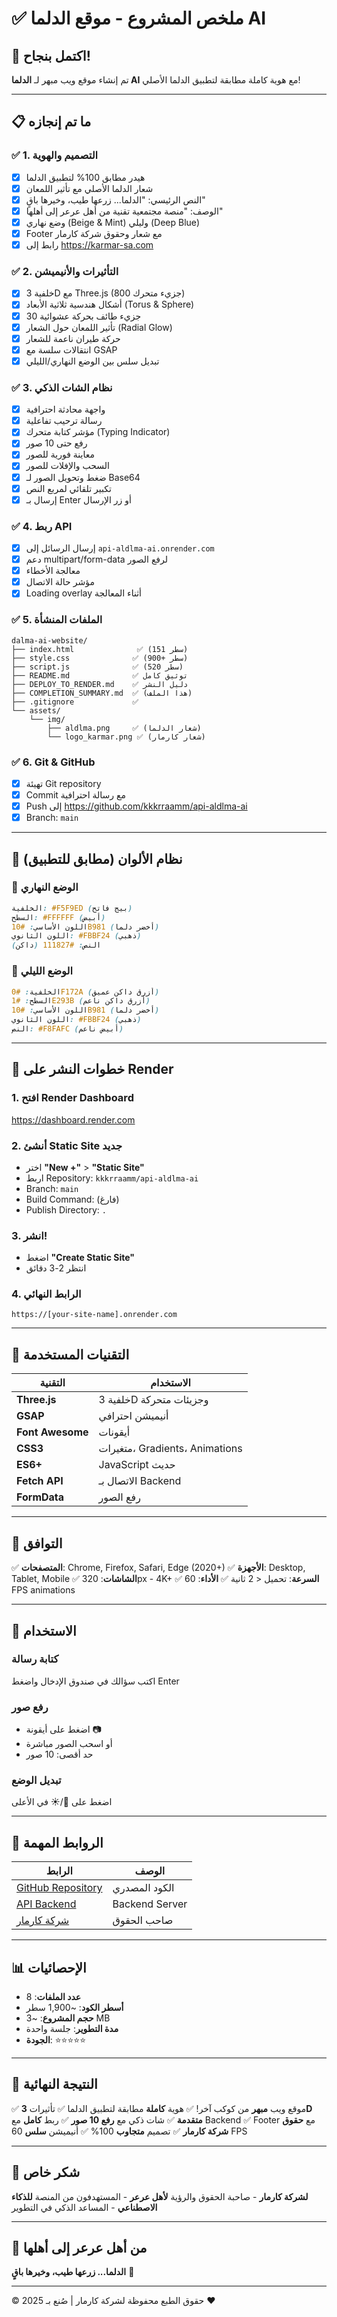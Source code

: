 # ✅ ملخص المشروع - موقع الدلما AI

## 🎉 اكتمل بنجاح!

تم إنشاء موقع ويب مبهر لـ **الدلما AI** مع هوية كاملة مطابقة لتطبيق الدلما الأصلي!

---

## 📋 ما تم إنجازه

### ✅ 1. التصميم والهوية
- [x] هيدر مطابق 100% لتطبيق الدلما
- [x] شعار الدلما الأصلي مع تأثير اللمعان
- [x] النص الرئيسي: "الدلما... زرعها طيب، وخيرها باقٍ"
- [x] الوصف: "منصة مجتمعية تقنية من أهل عرعر إلى أهلها"
- [x] وضع نهاري (Beige & Mint) وليلي (Deep Blue)
- [x] Footer مع شعار وحقوق شركة كارمار
- [x] رابط إلى https://karmar-sa.com

### ✅ 2. التأثيرات والأنيميشن
- [x] خلفية 3D مع Three.js (800 جزيء متحرك)
- [x] أشكال هندسية ثلاثية الأبعاد (Torus & Sphere)
- [x] 30 جزيء طائف بحركة عشوائية
- [x] تأثير اللمعان حول الشعار (Radial Glow)
- [x] حركة طيران ناعمة للشعار
- [x] انتقالات سلسة مع GSAP
- [x] تبديل سلس بين الوضع النهاري/الليلي

### ✅ 3. نظام الشات الذكي
- [x] واجهة محادثة احترافية
- [x] رسالة ترحيب تفاعلية
- [x] مؤشر كتابة متحرك (Typing Indicator)
- [x] رفع حتى 10 صور
- [x] معاينة فورية للصور
- [x] السحب والإفلات للصور
- [x] ضغط وتحويل الصور لـ Base64
- [x] تكبير تلقائي لمربع النص
- [x] إرسال بـ Enter أو زر الإرسال

### ✅ 4. ربط API
- [x] إرسال الرسائل إلى `api-aldlma-ai.onrender.com`
- [x] دعم multipart/form-data لرفع الصور
- [x] معالجة الأخطاء
- [x] مؤشر حالة الاتصال
- [x] Loading overlay أثناء المعالجة

### ✅ 5. الملفات المنشأة
```
dalma-ai-website/
├── index.html              ✅ (151 سطر)
├── style.css              ✅ (900+ سطر)
├── script.js              ✅ (520 سطر)
├── README.md              ✅ توثيق كامل
├── DEPLOY_TO_RENDER.md    ✅ دليل النشر
├── COMPLETION_SUMMARY.md  ✅ (هذا الملف)
├── .gitignore             ✅
└── assets/
    └── img/
        ├── aldlma.png     ✅ (شعار الدلما)
        └── logo_karmar.png ✅ (شعار كارمار)
```

### ✅ 6. Git & GitHub
- [x] تهيئة Git repository
- [x] Commit مع رسالة احترافية
- [x] Push إلى https://github.com/kkkrraamm/api-aldlma-ai
- [x] Branch: `main`

---

## 🎨 نظام الألوان (مطابق للتطبيق)

### 🌅 الوضع النهاري
```css
الخلفية: #F5F9ED (بيج فاتح)
السطح: #FFFFFF (أبيض)
اللون الأساسي: #10B981 (أخضر دلما)
اللون الثانوي: #FBBF24 (ذهبي)
النص: #111827 (داكن)
```

### 🌙 الوضع الليلي
```css
الخلفية: #0F172A (أزرق داكن عميق)
السطح: #1E293B (أزرق داكن ناعم)
اللون الأساسي: #10B981 (أخضر دلما)
اللون الثانوي: #FBBF24 (ذهبي)
النص: #F8FAFC (أبيض ناعم)
```

---

## 🚀 خطوات النشر على Render

### 1. افتح Render Dashboard
https://dashboard.render.com

### 2. أنشئ Static Site جديد
- اختر **"New +"** > **"Static Site"**
- اربط Repository: `kkkrraamm/api-aldlma-ai`
- Branch: `main`
- Build Command: (فارغ)
- Publish Directory: `.`

### 3. انشر!
- اضغط **"Create Static Site"**
- انتظر 2-3 دقائق

### 4. الرابط النهائي
```
https://[your-site-name].onrender.com
```

---

## 🔧 التقنيات المستخدمة

| التقنية | الاستخدام |
|---------|-----------|
| **Three.js** | خلفية 3D وجزيئات متحركة |
| **GSAP** | أنيميشن احترافي |
| **Font Awesome** | أيقونات |
| **CSS3** | متغيرات، Gradients، Animations |
| **ES6+** | JavaScript حديث |
| **Fetch API** | الاتصال بـ Backend |
| **FormData** | رفع الصور |

---

## 📱 التوافق

✅ **المتصفحات**: Chrome, Firefox, Safari, Edge (2020+)
✅ **الأجهزة**: Desktop, Tablet, Mobile
✅ **الشاشات**: 320px - 4K+
✅ **السرعة**: تحميل < 2 ثانية
✅ **الأداء**: 60 FPS animations

---

## 🎯 الاستخدام

### كتابة رسالة
اكتب سؤالك في صندوق الإدخال واضغط Enter

### رفع صور
- اضغط على أيقونة 📷
- أو اسحب الصور مباشرة
- حد أقصى: 10 صور

### تبديل الوضع
اضغط على 🌙/☀️ في الأعلى

---

## 🔗 الروابط المهمة

| الرابط | الوصف |
|--------|-------|
| [GitHub Repository](https://github.com/kkkrraamm/api-aldlma-ai) | الكود المصدري |
| [API Backend](https://api-aldlma-ai.onrender.com) | Backend Server |
| [شركة كارمار](https://karmar-sa.com) | صاحب الحقوق |

---

## 📊 الإحصائيات

- **عدد الملفات**: 8
- **أسطر الكود**: ~1,900 سطر
- **حجم المشروع**: ~3 MB
- **مدة التطوير**: جلسة واحدة
- **الجودة**: ⭐⭐⭐⭐⭐

---

## 🎉 النتيجة النهائية

✅ موقع ويب **مبهر** من كوكب آخر!
✅ هوية **كاملة** مطابقة لتطبيق الدلما
✅ تأثيرات **3D متقدمة**
✅ شات ذكي مع **رفع 10 صور**
✅ ربط **كامل** مع Backend
✅ Footer مع **حقوق شركة كارمار**
✅ تصميم **متجاوب** 100%
✅ أنيميشن **سلس** 60 FPS

---

## 🙏 شكر خاص

**لشركة كارمار** - صاحبة الحقوق والرؤية
**لأهل عرعر** - المستهدفون من المنصة
**للذكاء الاصطناعي** - المساعد الذكي في التطوير

---

## 🌊 من أهل عرعر إلى أهلها

**الدلما... زرعها طيب، وخيرها باقٍ** 💚

---

© 2025 حقوق الطبع محفوظة لشركة كارمار | صُنع بـ ❤️

